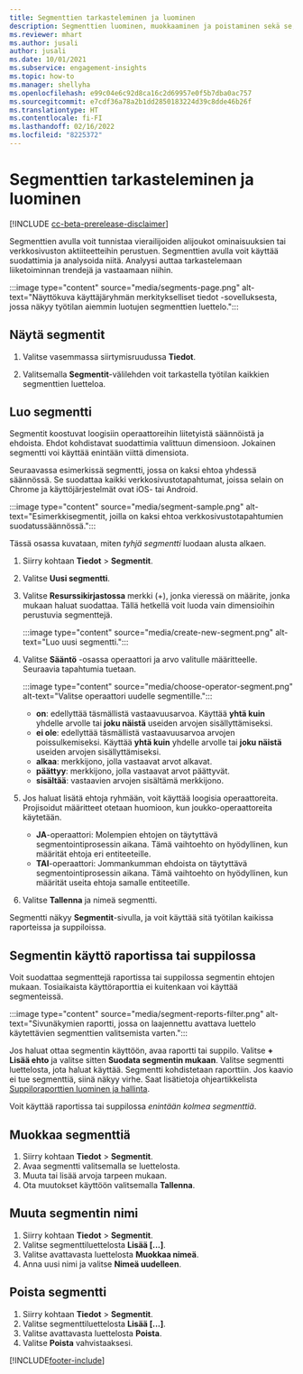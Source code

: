 ```yaml
---
title: Segmenttien tarkasteleminen ja luominen
description: Segmenttien luominen, muokkaaminen ja poistaminen sekä se, missä niitä käytetään.
ms.reviewer: mhart
ms.author: jusali
author: jusali
ms.date: 10/01/2021
ms.subservice: engagement-insights
ms.topic: how-to
ms.manager: shellyha
ms.openlocfilehash: e99c04e6c92d8ca16c2d69957e0f5b7dba0ac757
ms.sourcegitcommit: e7cdf36a78a2b1dd2850183224d39c8dde46b26f
ms.translationtype: HT
ms.contentlocale: fi-FI
ms.lasthandoff: 02/16/2022
ms.locfileid: "8225372"
---
```

# <a name="view-and-create-segments"></a>Segmenttien tarkasteleminen ja luominen

[!INCLUDE [cc-beta-prerelease-disclaimer](includes/cc-beta-prerelease-disclaimer.md)]

Segmenttien avulla voit tunnistaa vierailijoiden alijoukot ominaisuuksien tai verkkosivuston aktiiteetteihin perustuen. Segmenttien avulla voit käyttää suodattimia ja analysoida niitä. Analyysi auttaa tarkastelemaan liiketoiminnan trendejä ja vastaamaan niihin. 

:::image type="content" source="media/segments-page.png" alt-text="Näyttökuva käyttäjäryhmän merkitykselliset tiedot -sovelluksesta, jossa näkyy työtilan aiemmin luotujen segmenttien luettelo.":::

## <a name="view-segments"></a>Näytä segmentit

1. Valitse vasemmassa siirtymisruudussa **Tiedot**. 

1. Valitsemalla **Segmentit**-välilehden voit tarkastella työtilan kaikkien segmenttien luetteloa. 

## <a name="create-a-segment"></a>Luo segmentti

Segmentit koostuvat loogisiin operaattoreihin liitetyistä säännöistä ja ehdoista. Ehdot kohdistavat suodattimia valittuun dimensioon. Jokainen segmentti voi käyttää enintään viittä dimensiota.

Seuraavassa esimerkissä segmentti, jossa on kaksi ehtoa yhdessä säännössä. Se suodattaa kaikki verkkosivustotapahtumat, joissa selain on Chrome ja käyttöjärjestelmät ovat iOS- tai Android.

:::image type="content" source="media/segment-sample.png" alt-text="Esimerkkisegmentit, joilla on kaksi ehtoa verkkosivustotapahtumien suodatussäännössä.":::

Tässä osassa kuvataan, miten *tyhjä segmentti* luodaan alusta alkaen.

1. Siirry kohtaan **Tiedot** > **Segmentit**.

1. Valitse **Uusi segmentti**.

1. Valitse **Resurssikirjastossa** merkki (+), jonka vieressä on määrite, jonka mukaan haluat suodattaa. Tällä hetkellä voit luoda vain dimensioihin perustuvia segmenttejä.

   :::image type="content" source="media/create-new-segment.png" alt-text="Luo uusi segmentti.":::

1. Valitse **Sääntö** -osassa operaattori ja arvo valitulle määritteelle. Seuraavia tapahtumia tuetaan.

   :::image type="content" source="media/choose-operator-segment.png" alt-text="Valitse operaattori uudelle segmentille.":::

   - **on**: edellyttää täsmällistä vastaavuusarvoa. Käyttää **yhtä kuin** yhdelle arvolle tai **joku näistä** useiden arvojen sisällyttämiseksi.
   - **ei ole**: edellyttää täsmällistä vastaavuusarvoa arvojen poissulkemiseksi. Käyttää **yhtä kuin** yhdelle arvolle tai **joku näistä** useiden arvojen sisällyttämiseksi.
   - **alkaa**: merkkijono, jolla vastaavat arvot alkavat.
   - **päättyy**: merkkijono, jolla vastaavat arvot päättyvät.
   - **sisältää**: vastaavien arvojen sisältämä merkkijono.

1. Jos haluat lisätä ehtoja ryhmään, voit käyttää loogisia operaattoreita. Projisoidut määritteet otetaan huomioon, kun joukko-operaattoreita käytetään.
   - **JA**-operaattori: Molempien ehtojen on täytyttävä segmentointiprosessin aikana. Tämä vaihtoehto on hyödyllinen, kun määrität ehtoja eri entiteeteille.
   - **TAI**-operaattori: Jommankumman ehdoista on täytyttävä segmentointiprosessin aikana. Tämä vaihtoehto on hyödyllinen, kun määrität useita ehtoja samalle entiteetille.

1. Valitse **Tallenna** ja nimeä segmentti. 

Segmentti näkyy **Segmentit**-sivulla, ja voit käyttää sitä työtilan kaikissa raporteissa ja suppiloissa.

## <a name="use-a-segment-in-a-report-or-funnel"></a>Segmentin käyttö raportissa tai suppilossa

Voit suodattaa segmenttejä raportissa tai suppilossa segmentin ehtojen mukaan. Tosiaikaista käyttöraporttia ei kuitenkaan voi käyttää segmenteissä.

:::image type="content" source="media/segment-reports-filter.png" alt-text="Sivunäkymien raportti, jossa on laajennettu avattava luettelo käytettävien segmenttien valitsemista varten.":::

Jos haluat ottaa segmentin käyttöön, avaa raportti tai suppilo. Valitse **+ Lisää ehto** ja valitse sitten **Suodata segmentin mukaan**. Valitse segmentti luettelosta, jota haluat käyttää. Segmentti kohdistetaan raporttiin. Jos kaavio ei tue segmenttiä, siinä näkyy virhe. Saat lisätietoja ohjeartikkelista [Suppiloraporttien luominen ja hallinta](funnel-reports.md).
 
Voit käyttää raportissa tai suppilossa *enintään kolmea segmenttiä*.

## <a name="edit-a-segment"></a>Muokkaa segmenttiä

1. Siirry kohtaan **Tiedot** > **Segmentit**.
1. Avaa segmentti valitsemalla se luettelosta. 
1. Muuta tai lisää arvoja tarpeen mukaan.
1. Ota muutokset käyttöön valitsemalla **Tallenna**.

## <a name="change-the-name-of-a-segment"></a>Muuta segmentin nimi

1. Siirry kohtaan **Tiedot** > **Segmentit**.
1. Valitse segmenttiluettelosta **Lisää [...]**. 
1. Valitse avattavasta luettelosta **Muokkaa nimeä**.
1. Anna uusi nimi ja valitse **Nimeä uudelleen**.

## <a name="delete-a-segment"></a>Poista segmentti

1. Siirry kohtaan **Tiedot** > **Segmentit**.
1. Valitse segmenttiluettelosta **Lisää [...]**. 
1. Valitse avattavasta luettelosta **Poista**.
1. Valitse **Poista** vahvistaaksesi.



[!INCLUDE[footer-include](../includes/footer-banner.md)]
